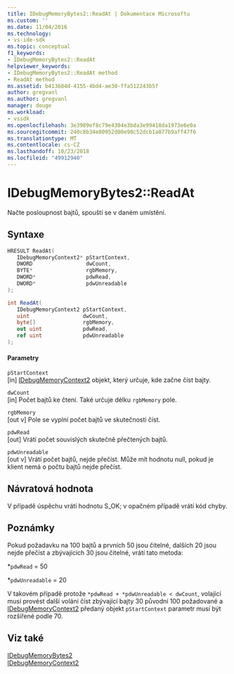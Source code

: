 ```yaml
---
title: IDebugMemoryBytes2::ReadAt | Dokumentace Microsoftu
ms.custom: ''
ms.date: 11/04/2016
ms.technology:
- vs-ide-sdk
ms.topic: conceptual
f1_keywords:
- IDebugMemoryBytes2::ReadAt
helpviewer_keywords:
- IDebugMemoryBytes2::ReadAt method
- ReadAt method
ms.assetid: b413684d-4155-4bd4-ae30-ffa512243b5f
author: gregvanl
ms.author: gregvanl
manager: douge
ms.workload:
- vssdk
ms.openlocfilehash: 3e3989ef8c79e4304e3bda3e99418da1973e6e0a
ms.sourcegitcommit: 240c8b34e80952d00e90c52dcb1a077b9aff47f6
ms.translationtype: MT
ms.contentlocale: cs-CZ
ms.lasthandoff: 10/23/2018
ms.locfileid: "49912940"
---
```

# <a name="idebugmemorybytes2readat"></a>IDebugMemoryBytes2::ReadAt
Načte posloupnost bajtů, spouští se v daném umístění.  
  
## <a name="syntax"></a>Syntaxe  
  
```cpp  
HRESULT ReadAt(   
   IDebugMemoryContext2* pStartContext,  
   DWORD                 dwCount,  
   BYTE*                 rgbMemory,  
   DWORD*                pdwRead,  
   DWORD*                pdwUnreadable  
);  
```  
  
```csharp  
int ReadAt(  
   IDebugMemoryContext2 pStartContext,  
   uint                 dwCount,  
   byte[]               rgbMemory,  
   out uint             pdwRead,  
   ref uint             pdwUnreadable  
);  
```  
  
#### <a name="parameters"></a>Parametry  
 `pStartContext`  
 [in] [IDebugMemoryContext2](../../../extensibility/debugger/reference/idebugmemorycontext2.md) objekt, který určuje, kde začne číst bajty.  
  
 `dwCount`  
 [in] Počet bajtů ke čtení. Také určuje délku `rgbMemory` pole.  
  
 `rgbMemory`  
 [out v] Pole se vyplní počet bajtů ve skutečnosti číst.  
  
 `pdwRead`  
 [out] Vrátí počet souvislých skutečně přečtených bajtů.  
  
 `pdwUnreadable`  
 [out v] Vrátí počet bajtů, nejde přečíst. Může mít hodnotu null, pokud je klient nemá o počtu bajtů nejde přečíst.  
  
## <a name="return-value"></a>Návratová hodnota  
 V případě úspěchu vrátí hodnotu S_OK; v opačném případě vrátí kód chyby.  
  
## <a name="remarks"></a>Poznámky  
 Pokud požadavku na 100 bajtů a prvních 50 jsou čitelné, dalších 20 jsou nejde přečíst a zbývajících 30 jsou čitelné, vrátí tato metoda:  
  
 *`pdwRead` = 50  
  
 *`pdwUnreadable` = 20  
  
 V takovém případě protože `*pdwRead + *pdwUnreadable < dwCount`, volající musí provést další volání číst zbývající bajty 30 původní 100 požadované a [IDebugMemoryContext2](../../../extensibility/debugger/reference/idebugmemorycontext2.md) předaný objekt `pStartContext` parametr musí být rozšířené podle 70.  
  
## <a name="see-also"></a>Viz také  
 [IDebugMemoryBytes2](../../../extensibility/debugger/reference/idebugmemorybytes2.md)   
 [IDebugMemoryContext2](../../../extensibility/debugger/reference/idebugmemorycontext2.md)